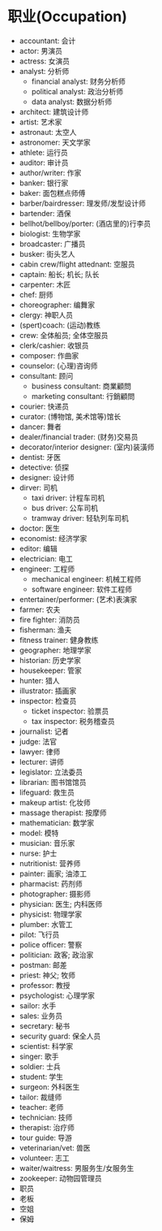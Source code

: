 # 职业(Occupation)

- accountant: 会计
- actor: 男演员
- actress: 女演员
- analyst: 分析师
  - financial analyst: 财务分析师
  - political analyst: 政治分析师
  - data analyst: 数据分析师
- architect: 建筑设计师
- artist: 艺术家
- astronaut: 太空人
- astronomer: 天文学家
- athlete: 运行员
- auditor: 审计员
- author/writer: 作家
- banker: 银行家
- baker: 面包糕点师傅
- barber/bairdresser: 理发师/发型设计师
- bartender: 酒保
- bellhot/bellboy/porter: (酒店里的)行李员
- biologist: 生物学家
- broadcaster: 广播员
- busker: 街头艺人
- cabin crew/flight attednant: 空服员
- captain: 船长; 机长; 队长
- carpenter: 木匠
- chef: 厨师
- choreographer: 编舞家
- clergy: 神职人员
- (spert)coach: (运动)教练
- crew: 全体船员; 全体空服员
- clerk/cashier: 收银员
- composer: 作曲家
- counselor: (心理)咨询师
- consultant: 顾问
  - business consultant: 商業顧問
  - marketing consultant: 行銷顧問
- courier: 快递员
- curator: (博物馆, 美术馆等)馆长
- dancer: 舞者
- dealer/financial trader: (财务)交易员
- decorator/interior designer: (室内)装潢师
- dentist: 牙医
- detective: 侦探
- designer: 设计师
- dirver: 司机
  - taxi driver: 计程车司机
  - bus driver: 公车司机
  - tramway driver: 轻轨列车司机
- doctor: 医生
- economist: 经济学家
- editor: 编辑
- electrician: 电工
- engineer: 工程师
  - mechanical engineer: 机械工程师
  - software engineer: 软件工程师
- entertainer/performer: (艺术)表演家
- farmer: 农夫
- fire fighter: 消防员
- fisherman: 渔夫
- fitness trainer: 健身教练
- geographer: 地理学家
- historian: 历史学家
- housekeeper: 管家
- hunter: 猎人
- illustrator: 插画家
- inspector: 检查员
  - ticket inspector: 验票员
  - tax inspector: 税务稽查员
- journalist: 记者
- judge: 法官
- lawyer: 律师
- lecturer: 讲师
- legislator: 立法委员
- librarian: 图书馆馆员
- lifeguard: 救生员
- makeup artist: 化妆师
- massage therapist: 按摩师
- mathematician: 数学家
- model: 模特
- musician: 音乐家
- nurse: 护士
- nutritionist: 营养师
- painter: 画家; 油漆工
- pharmacist: 药剂师
- photographer: 摄影师
- physician: 医生; 内科医师
- physicist: 物理学家
- plumber: 水管工
- pilot: 飞行员
- police officer: 警察
- politician: 政客; 政治家
- postman: 邮差
- priest: 神父; 牧师
- professor: 教授
- psychologist: 心理学家
- sailor: 水手
- sales: 业务员
- secretary: 秘书
- security guard: 保全人员
- scientist: 科学家
- singer: 歌手
- soldier: 士兵
- student: 学生
- surgeon: 外科医生
- tailor: 裁缝师
- teacher: 老师
- technician: 技师
- therapist: 治疗师
- tour guide: 导游
- veterinarian/vet: 兽医
- volunteer: 志工
- waiter/waitress: 男服务生/女服务生
- zookeeper: 动物园管理员
- 职员
- 老板
- 空姐
- 保姆
